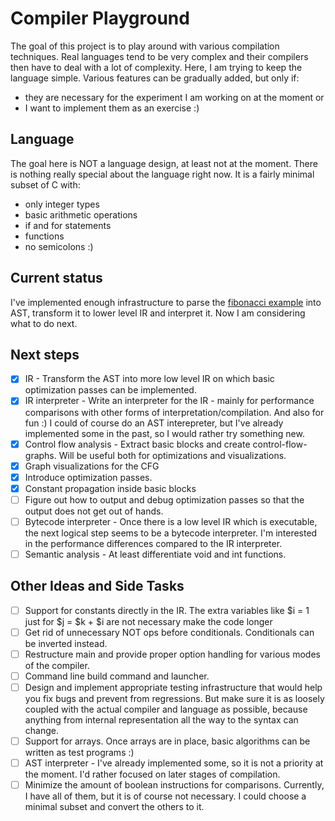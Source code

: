 # Compiler Playground

The goal of this project is to play around with various compilation techniques.
Real languages tend to be very complex and their compilers then have to
deal with a lot of complexity. Here, I am trying to keep the language simple.
Various features can be gradually added, but only if:

* they are necessary for the experiment I am working on at the moment or
* I want to implement them as an exercise :)

## Language

The goal here is NOT a language design, at least not at the moment. There is nothing really special about the language
right now. It is a fairly minimal subset of C with:

* only integer types
* basic arithmetic operations
* if and for statements
* functions
* no semicolons :)

## Current status

I've implemented enough infrastructure to parse the [fibonacci example](./programs/source/fib.prog) into AST,
transform it to lower level IR and interpret it. Now I am considering what to do next.

## Next steps

- [x] IR - Transform the AST into more low level IR on which basic optimization passes can be implemented.
- [x] IR interpreter - Write an interpreter for the IR - mainly for performance comparisons with other forms of
  interpretation/compilation. And also for fun :) I could of course do an AST interepreter, but I've already implemented
  some in the past, so I would rather try something new.
- [x] Control flow analysis - Extract basic blocks and create control-flow-graphs. Will be useful both for optimizations
  and visualizations.
- [x] Graph visualizations for the CFG
- [x] Introduce optimization passes.
- [x] Constant propagation inside basic blocks
- [ ] Figure out how to output and debug optimization passes so that the output does not get out of hands.
- [ ] Bytecode interpreter - Once there is a low level IR which is executable, the next logical step seems to be a
  bytecode interpreter.
  I'm interested in the performance differences compared to the IR interpreter.
- [ ] Semantic analysis - At least differentiate void and int functions.

## Other Ideas and Side Tasks

- [ ] Support for constants directly in the IR. The extra variables like $i = 1 just for $j = $k + $i are not necessary
  make the code longer
- [ ] Get rid of unnecessary NOT ops before conditionals. Conditionals can be inverted instead.
- [ ] Restructure main and provide proper option handling for various modes of the compiler.
- [ ] Command line build command and launcher.
- [ ] Design and implement appropriate testing infrastructure that would help you fix bugs and prevent from regressions.
  But make sure it is as loosely coupled with the actual compiler and language as possible,
  because anything from internal representation all the way to the syntax can change.
- [ ] Support for arrays. Once arrays are in place, basic algorithms can be written as test programs :)
- [ ] AST interpreter - I've already implemented some, so it is not a priority at the moment. I'd rather focused on
  later
  stages of compilation.
- [ ] Minimize the amount of boolean instructions for comparisons. Currently, I have all of them, but it is of course
  not necessary. I could choose a minimal subset and convert the others to it. 